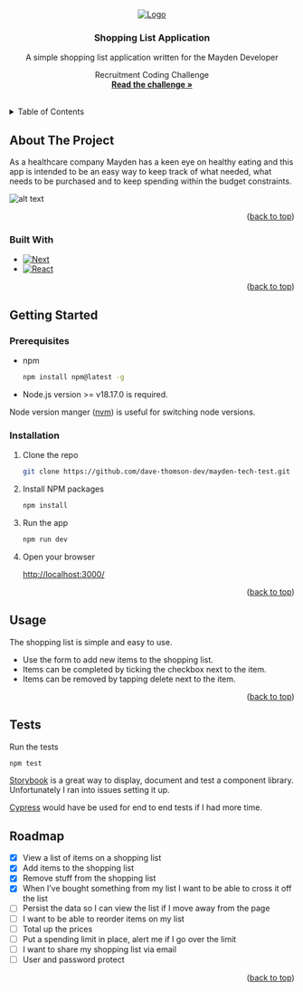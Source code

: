 <a name="readme-top"></a>
<br />
<div align="center">
  <a href="https://mayden.co.uk/">
    <img src="https://mayden.co.uk/wp-content/uploads/2018/03/mayden_logotype_web_2018.svg" alt="Logo">
  </a>

  <h3 align="center">Shopping List Application</h3>

  <p align="center">
    A simple shopping list application written for the Mayden Developer

Recruitment Coding Challenge 
    <br />
    <a href="https://github.com/dave-thomson-dev/challenge.pdf"><strong> Read the challenge »</strong></a>
    <br />
    <br />
</div>



<!-- TABLE OF CONTENTS -->
<details>
  <summary>Table of Contents</summary>
  <ol>
    <li>
      <a href="#about-the-project">About The Project</a>
      <ul>
        <li><a href="#built-with">Built With</a></li>
      </ul>
    </li>
    <li>
      <a href="#getting-started">Getting Started</a>
      <ul>
        <li><a href="#prerequisites">Prerequisites</a></li>
        <li><a href="#installation">Installation</a></li>
      </ul>
    </li>
    <li><a href="#usage">Usage</a></li>
    <li><a href="#roadmap">Roadmap</a></li>
    <li><a href="#contributing">Contributing</a></li>
    <li><a href="#license">License</a></li>
    <li><a href="#contact">Contact</a></li>
    <li><a href="#acknowledgments">Acknowledgments</a></li>
  </ol>
</details>



<!-- ABOUT THE PROJECT -->
## About The Project

As a healthcare company Mayden has a keen eye on healthy eating and this app is intended to be an easy way to keep track of what needed, what needs to be
purchased and to keep spending within the budget constraints.

![alt text](https://github.com/dave-thomson-dev/mayden-tech-test/blob/feature/shopping-list/images/screenshot.png?raw=true)

<p align="right">(<a href="#readme-top">back to top</a>)</p>

### Built With

* [![Next][Next.js]][Next-url]
* [![React][React.js]][React-url]

<p align="right">(<a href="#readme-top">back to top</a>)</p>

<!-- GETTING STARTED -->
## Getting Started

### Prerequisites

* npm
  ```sh
  npm install npm@latest -g
  ```
* Node.js version >= v18.17.0 is required.

Node version manger ([nvm](https://github.com/nvm-sh/nvm)) is useful for switching node versions. 


### Installation

1. Clone the repo
   ```sh
   git clone https://github.com/dave-thomson-dev/mayden-tech-test.git
   ```
2. Install NPM packages
   ```sh
   npm install
   ```
3. Run the app
   ```sh
   npm run dev
   ```
3. Open your browser

   [http://localhost:3000/](http://localhost:3000/)


<p align="right">(<a href="#readme-top">back to top</a>)</p>



<!-- USAGE EXAMPLES -->
## Usage

The shopping list is simple and easy to use.

* Use the form to add new items to the shopping list.  
* Items can be completed by ticking the checkbox next to the item.
* Items can be removed by tapping delete next to the item.

<p align="right">(<a href="#readme-top">back to top</a>)</p>

<!-- USAGE EXAMPLES -->
## Tests
Run the tests
   ```sh
   npm test
   ```
 [Storybook](https://storybook.js.org/) is a great way to display, document and test a component library. Unfortunately I ran into issues setting it up.
 
  [Cypress](https://www.cypress.io/) would have be used for end to end tests if I had more time.

<!-- ROADMAP -->
## Roadmap

- [x] View a list of items on a shopping list
- [x] Add items to the shopping list
- [x] Remove stuff from the shopping list
- [x] When I’ve bought something from my list I want to be able to cross it off the list
- [ ] Persist the data so I can view the list if I move away from the page
- [ ] I want to be able to reorder items on my list
- [ ] Total up the prices
- [ ] Put a spending limit in place, alert me if I go over the limit
- [ ] I want to share my shopping list via email
- [ ] User and password protect

<p align="right">(<a href="#readme-top">back to top</a>)</p>

<!-- MARKDOWN LINKS & IMAGES -->
<!-- https://www.markdownguide.org/basic-syntax/#reference-style-links -->
[screenshot]: images/screenshot.png
[Next.js]: https://img.shields.io/badge/next.js-000000?style=for-the-badge&logo=nextdotjs&logoColor=white
[Next-url]: https://nextjs.org/
[React.js]: https://img.shields.io/badge/React-20232A?style=for-the-badge&logo=react&logoColor=61DAFB
[React-url]: https://reactjs.org/
